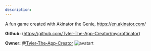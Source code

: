 ```yaml
---
description: 
---
```

A fun game created with Akinator the Genie, https://en.akinator.com/

**Github:** (https://github.com/Tyler-The-App-Creator/mycroftinator)

**Owner:** [@Tyler-The-App-Creator](https://github.com/Tyler-The-App-Creator) ![avatart](https://avatars3.githubusercontent.com/u/36809229?v=4)

